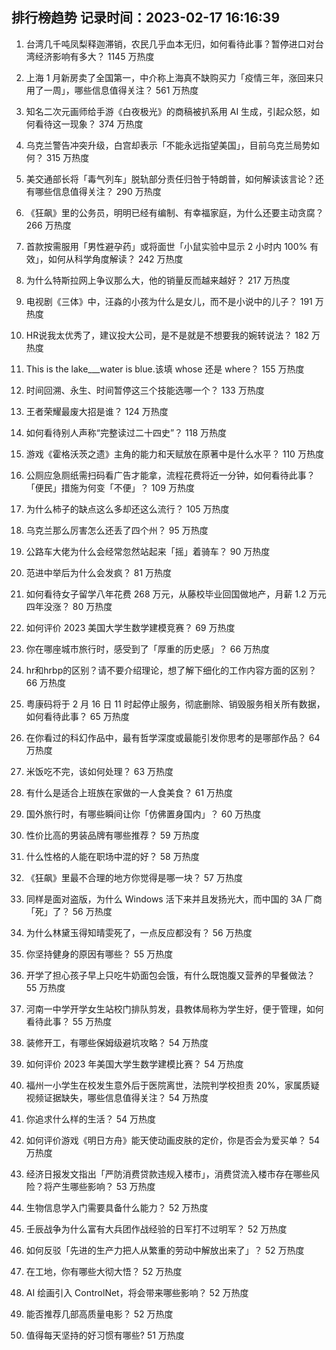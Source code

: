 
## 排行榜趋势 记录时间：2023-02-17 16:16:39
  
  1. 台湾几千吨凤梨释迦滞销，农民几乎血本无归，如何看待此事？暂停进口对台湾经济影响有多大？ 1145 万热度
    
  2. 上海 1 月新房卖了全国第一，中介称上海真不缺购买力「疫情三年，涨回来只用了一周」，哪些信息值得关注？ 561 万热度
    
  3. 知名二次元画师给手游《白夜极光》的商稿被扒系用 AI 生成，引起众怒，如何看待这一现象？ 374 万热度
    
  4. 乌克兰警告冲突升级，白宫却表示「不能永远指望美国」，目前乌克兰局势如何？ 315 万热度
    
  5. 美交通部长将「毒气列车」脱轨部分责任归咎于特朗普，如何解读该言论？还有哪些信息值得关注？ 290 万热度
    
  6. 《狂飙》里的公务员，明明已经有编制、有幸福家庭，为什么还要主动贪腐？ 266 万热度
    
  7. 首款按需服用「男性避孕药」或将面世「小鼠实验中显示 2 小时内 100% 有效」，如何从科学角度解读？ 242 万热度
    
  8. 为什么特斯拉网上争议那么大，他的销量反而越来越好？ 217 万热度
    
  9. 电视剧《三体》中，汪淼的小孩为什么是女儿，而不是小说中的儿子？ 191 万热度
    
  10. HR说我太优秀了，建议投大公司，是不是就是不想要我的婉转说法？ 182 万热度
    
  11. This is the lake___water is blue.该填 whose 还是 where？ 155 万热度
    
  12. 时间回溯、永生、时间暂停这三个技能选哪一个？ 133 万热度
    
  13. 王者荣耀最废大招是谁？ 124 万热度
    
  14. 如何看待别人声称“完整读过二十四史”？ 118 万热度
    
  15. 游戏《霍格沃茨之遗》主角的能力和天赋放在原著中是什么水平？ 110 万热度
    
  16. 公厕应急厕纸需扫码看广告才能拿，流程花费将近一分钟，如何看待此事？「便民」措施为何变「不便」？ 109 万热度
    
  17. 为什么柿子的缺点这么多却还这么流行？ 105 万热度
    
  18. 乌克兰那么厉害怎么还丢了四个州？ 95 万热度
    
  19. 公路车大佬为什么会经常忽然站起来「摇」着骑车？ 90 万热度
    
  20. 范进中举后为什么会发疯？ 81 万热度
    
  21. 如何看待女子留学八年花费 268 万元，从藤校毕业回国做地产，月薪 1.2 万元四年没涨？ 80 万热度
    
  22. 如何评价 2023 美国大学生数学建模竞赛？ 69 万热度
    
  23. 你在哪座城市旅行时，感受到了「厚重的历史感」？ 66 万热度
    
  24. hr和hrbp的区别？请不要介绍理论，想了解下细化的工作内容方面的区别？ 66 万热度
    
  25. 粤康码将于 2 月 16 日 11 时起停止服务，彻底删除、销毁服务相关所有数据，如何看待此事？ 65 万热度
    
  26. 在你看过的科幻作品中，最有哲学深度或最能引发你思考的是哪部作品？ 64 万热度
    
  27. 米饭吃不完，该如何处理？ 63 万热度
    
  28. 有什么是适合上班族在家做的一人食美食？ 61 万热度
    
  29. 国外旅行时，有哪些瞬间让你「仿佛置身国内」？ 60 万热度
    
  30. 性价比高的男装品牌有哪些推荐？ 59 万热度
    
  31. 什么性格的人能在职场中混的好？ 58 万热度
    
  32. 《狂飙》里最不合理的地方你觉得是哪一块？ 57 万热度
    
  33. 同样是面对盗版，为什么 Windows 活下来并且发扬光大，而中国的 3A 厂商「死」了？ 56 万热度
    
  34. 为什么林黛玉得知晴雯死了，一点反应都没有？ 56 万热度
    
  35. 你坚持健身的原因有哪些？ 55 万热度
    
  36. 开学了担心孩子早上只吃牛奶面包会饿，有什么既饱腹又营养的早餐做法？ 55 万热度
    
  37. 河南一中学开学女生站校门排队剪发，县教体局称为学生好，便于管理，如何看待此事？ 55 万热度
    
  38. 装修开工，有哪些保姆级避坑攻略？ 54 万热度
    
  39. 如何评价 2023 年美国大学生数学建模比赛？ 54 万热度
    
  40. 福州一小学生在校发生意外后于医院离世，法院判学校担责 20%，家属质疑视频证据缺失，哪些信息值得关注？ 54 万热度
    
  41. 你追求什么样的生活？ 54 万热度
    
  42. 如何评价游戏《明日方舟》能天使动画皮肤的定价，你是否会为爱买单？ 54 万热度
    
  43. 经济日报发文指出「严防消费贷款违规入楼市」，消费贷流入楼市存在哪些风险？将产生哪些影响？ 53 万热度
    
  44. 生物信息学入门需要具备什么能力？ 52 万热度
    
  45. 壬辰战争为什么富有大兵团作战经验的日军打不过明军？ 52 万热度
    
  46. 如何反驳「先进的生产力把人从繁重的劳动中解放出来了」？ 52 万热度
    
  47. 在工地，你有哪些大彻大悟？ 52 万热度
    
  48. AI 绘画引入 ControlNet，将会带来哪些影响？ 52 万热度
    
  49. 能否推荐几部高质量电影？ 52 万热度
    
  50. 值得每天坚持的好习惯有哪些? 51 万热度
    